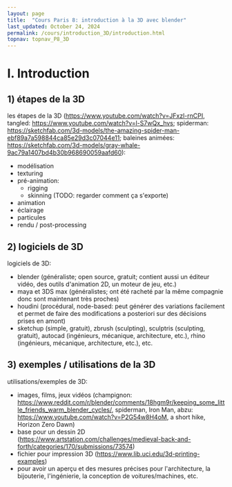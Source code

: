 ```yaml
---
layout: page
title:  "Cours Paris 8: introduction à la 3D avec blender"
last_updated: October 24, 2024
permalink: /cours/introduction_3D/introduction.html
topnav: topnav_P8_3D
---
```


# I. Introduction


## 1) étapes de la 3D
les étapes de la 3D (<https://www.youtube.com/watch?v=JFxzl-rnCPI>, tangled: <https://www.youtube.com/watch?v=l-S7wQx_hvs>; spiderman: <https://sketchfab.com/3d-models/the-amazing-spider-man-ebf89a7a598844ca85e29d3c07044e11>; baleines animées: <https://sketchfab.com/3d-models/gray-whale-9ac79a1407bd4b30b968690059aafd60>):
- modélisation
- texturing
- pré-animation:
  - rigging
  - skinning (TODO: regarder comment ça s'exporte)
- animation
- éclairage
- particules
- rendu / post-processing

## 2) logiciels de 3D
logiciels de 3D:
- blender (généraliste; open source, gratuit; contient aussi un éditeur vidéo, des outils d'animation 2D, un moteur de jeu, etc.)
- maya et 3DS max (généralistes; ont été racheté par la même compagnie donc sont maintenant très proches)
- houdini (procédural, node-based: peut générer des variations facilement et permet de faire des modifications a posteriori sur des décisions prises en amont)
- sketchup (simple, gratuit), zbrush (sculpting), sculptris (sculpting, gratuit), autocad (ingénieurs, mécanique, architecture, etc.), rhino (ingénieurs, mécanique, architecture, etc.), etc.

## 3) exemples / utilisations de la 3D
utilisations/exemples de 3D:
- images, films, jeux vidéos (champignon: <https://www.reddit.com/r/blender/comments/18hgm9r/keeping_some_little_friends_warm_blender_cycles/>, spiderman, Iron Man, abzu: <https://www.youtube.com/watch?v=P2G54w8H4oM>, a short hike, Horizon Zero Dawn)
- base pour un dessin 2D (<https://www.artstation.com/challenges/medieval-back-and-forth/categories/170/submissions/73574>)
- fichier pour impression 3D (<https://www.lib.uci.edu/3d-printing-examples>)
- pour avoir un aperçu et des mesures précises pour l'architecture, la bijouterie, l'ingénierie, la conception de voitures/machines, etc.
